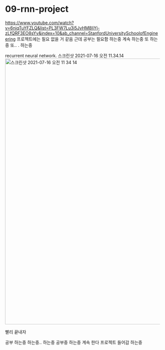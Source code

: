 # 09-rnn-project
https://www.youtube.com/watch?v=6niqTuYFZLQ&list=PL3FW7Lu3i5JvHM8ljYj-zLfQRF3EO8sYv&index=10&ab_channel=StanfordUniversitySchoolofEngineering
프로젝트에는 필요 없을 거 같음
근데 공부는 필요함
하는중
계속 하는중
또 하는중
또..
.
하는중



recurrent neural network.
스크린샷 2021-07-16 오전 11.34.14<img width="864" alt="스크린샷 2021-07-16 오전 11 34 14" src="https://user-images.githubusercontent.com/82641488/125882848-63a00113-c8e0-4aae-b33d-4d90d5651404.png">



 
빨리 끝내자

공부
하는중
하는중..
하는중
공부중
하는중
계속 한다
프로젝트 들어감
하는중
